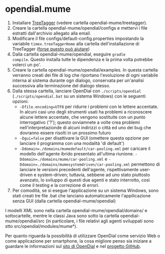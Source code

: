 # opendial.mume

1. Installare [TreeTagger](http://www.cis.uni-muenchen.de/~schmid/tools/TreeTagger/ "HeidelTime TreeTagger introduction") (vedere cartella opendial-mume/treetagger).
2. Creare la cartella opendial-mume/opendial/configs e mettervi i file estratti dall'archivio allegato alla email.
3. Modificare il file configs/default-config.properties impostando la variabile <code>timex.treeTaggerHome</code> alla cartella dell'installazione di TreeTagger ([forse questo può aiutare](https://github.com/HeidelTime/heideltime/wiki/TreeTaggerWrapper "HeidelTime TreeTagger instructions"))
4. Dalla cartella opendial-mume/opendial, eseguire <code>gradle compile</code>. Questo installa tutte le dipendenza e la prima volta potrebbe volerci un po'.
5. Creare la cartella opendial-mume/opendial/examples. In questa cartella verranno creati dei file di log che riportano l'evoluzione di ogni variabile interna al sistema durante ogn dialogo, conservata per un'analisi successiva alla terminazione del dialogo stesso.
6. Dalla stessa cartella, lanciare OpenDial con <code>./scripts/opendial</code> (<code>./scripts/opendial.bat</code> su un sistema Windows) con le seguenti opzioni:
    * <code>-Dfile.encoding=UTF8</code> per ridurre i problemi con le lettere accentate. In alcuni casi uno degli strumenti usati ha problemi a riconoscere alcune lettere accentate, che vengono sostituite con un punto interrogativo ('?'); questo ovviamnete a volte crea problemi nell'interpretazionde di alcuni indirizzi o città ed uno dei bug che dovranno essere risolti in un prossimo futuro
    * <code>-Dgui=false</code> per disattivare la GUI (omettere questa opzione per lanciare il programma con una modalità 'di default')
    * <code>-Ddomain=./domains/mumedefault/car-pooling.xml</code> per caricare il modello dell'agente ibrido presentato all'ultima riunione. <code>-Ddomain=./domains/mume/car-pooling.xml</code> e <code>-Ddomain=./domains/mumesystemdriven/car-pooling.xml</code> permettono di lanciare le versioni precedenti dell'agente, rispettivamente user-driven e system-driven; tuttavia, sebbene ad uno stato piuttosto avanzato, lo sviluppo di questi due agenti e stato interrotto, così come il testing e la correzione di errori.
7. Per comodità, se si esegue l'applicazione su un sistema Windows, sono stati creati tre file .bat che lanciano automaticamente l'appilicazione senza GUI (dalla cartella opendial-mume/opendial)

I modelli XML sono nella cartella opendial-mume/opendial/domains/ e sottocartelle, mentre le classi Java sono sotto la cartella opendial-mume/opendial/src (in particolare, i file relativi agli agenti sviluppati sono stto src/opendial/modules/mume*).

Per quanto riguarda la possibilità di utilizzare OpenDial come servizio Web o come applicazione per smartphone, la cosa migliore penso sia iniziare a guardare le informazioni sul [sito di OpenDial](http://www.opendial-toolkit.net/ "OpenDial site") e nel [progetto GitHub](https://github.com/plison/opendial "OpenDial GitHub").

